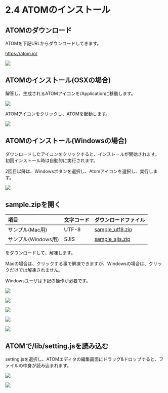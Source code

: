 # 2.4 ATOMのインストール

## ATOMのダウンロード

ATOMを下記URLからダウンロードしてきます。

https://atom.io/

![](/img/atom001.png)

## ATOMのインストール(OSXの場合)

解答し、生成されるATOMアイコンを/Applicationに移動します。

![](/img/atom002.png)

ATOMアイコンをクリックし、ATOMを起動します。

![](/img/atom003.png)

## ATOMのインストール(Windowsの場合)

ダウンロードしたアイコンをクリックすると、インストールが開始されます。
初回インストール時は自動的に実行されます。

2回目以降は、Windowsボタンを選択し、Atomアイコンを選択し、実行します。

![](/img/atom101.png)

## sample.zipを開く


| 項目 | 文字コード | ダウンロードファイル |
|:--|:--|:--| 
| サンプル(Mac用) | UTF-8 | [sample_utf8.zip](http://docs.fabo.io/devicewebapi/sample/sample_utf8.zip) |
| サンプル(Windows用) | SJIS | [sample_sjis.zip](http://docs.fabo.io/devicewebapi/sample_sjis/sample_sjis.zip) |

をダウンロードして、解凍します。

Macの場合は、クリックする事で解凍できますが、Windowsの場合は、クリックだけでは解凍されません。

Windowsユーザは下記の操作が必要です。

![](/img/atom102.png)

![](/img/atom103.png)

![](/img/atom104.png)

![](/img/atom105.png)

![](/img/atom106.png)

## ATOMで/lib/setting.jsを読み込む

setting.jsを選択し、ATOMエディタの編集画面にドラッグ&ドロップすると、ファイルの中身が読み込まれます。

![](/img/atom107.png)

![](/img/atom108.png)

